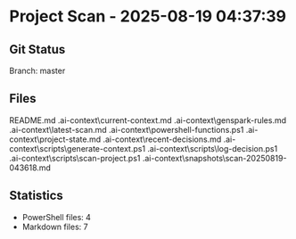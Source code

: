 ﻿# Project Scan - 2025-08-19 04:37:39

## Git Status
Branch: master

## Files
README.md .ai-context\current-context.md .ai-context\genspark-rules.md .ai-context\latest-scan.md .ai-context\powershell-functions.ps1 .ai-context\project-state.md .ai-context\recent-decisions.md .ai-context\scripts\generate-context.ps1 .ai-context\scripts\log-decision.ps1 .ai-context\scripts\scan-project.ps1 .ai-context\snapshots\scan-20250819-043618.md

## Statistics  
- PowerShell files: 4
- Markdown files: 7
